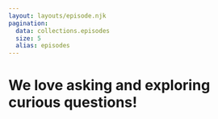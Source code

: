 ```yaml
---
layout: layouts/episode.njk
pagination:
  data: collections.episodes
  size: 5
  alias: episodes
---
```

# We love <span>asking</span> and exploring <span>curious</span> questions!
